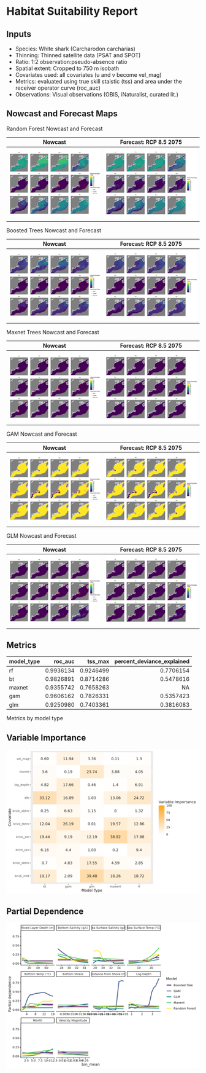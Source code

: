 Habitat Suitability Report
================

## Inputs

- Species: White shark (Carcharodon carcharias)
- Thinning: Thinned satellite data (PSAT and SPOT)
- Ratio: 1:2 observation:pseudo-absence ratio
- Spatial extent: Cropped to 750 m isobath
- Covariates used: all covariates (u and v become vel_mag)
- Metrics: evaluated using true skill staistic (tss) and area under the
  receiver operator curve (roc_auc)
- Observations: Visual observations (OBIS, iNaturalist, curated lit.)

## Nowcast and Forecast Maps

Random Forest Nowcast and Forecast

| Nowcast | Forecast: RCP 8.5 2075 |
|:--:|:--:|
| ![](../../../../tidy_reports/versions/c21/120360/c21.120360.01_12_rf_compiled_casts.png) | ![](../../../../tidy_reports/versions/c21/120364/c21.120364.01_12_rf_compiled_casts.png) |

Boosted Trees Nowcast and Forecast

| Nowcast | Forecast: RCP 8.5 2075 |
|:--:|:--:|
| ![](../../../../tidy_reports/versions/c21/120360/c21.120360.01_12_bt_compiled_casts.png) | ![](../../../../tidy_reports/versions/c21/120364/c21.120364.01_12_bt_compiled_casts.png) |

Maxnet Trees Nowcast and Forecast

| Nowcast | Forecast: RCP 8.5 2075 |
|:--:|:--:|
| ![](../../../../tidy_reports/versions/c21/120360/c21.120360.01_12_maxent_compiled_casts.png) | ![](../../../../tidy_reports/versions/c21/120364/c21.120364.01_12_maxent_compiled_casts.png) |

GAM Nowcast and Forecast

| Nowcast | Forecast: RCP 8.5 2075 |
|:--:|:--:|
| ![](../../../../tidy_reports/versions/c21/120360/c21.120360.01_12_gam_compiled_casts.png) | ![](../../../../tidy_reports/versions/c21/120364/c21.120364.01_12_gam_compiled_casts.png) |

GLM Nowcast and Forecast

| Nowcast | Forecast: RCP 8.5 2075 |
|:--:|:--:|
| ![](../../../../tidy_reports/versions/c21/120360/c21.120360.01_12_glm_compiled_casts.png) | ![](../../../../tidy_reports/versions/c21/120364/c21.120364.01_12_glm_compiled_casts.png) |

## Metrics

| model_type |   roc_auc |   tss_max | percent_deviance_explained |
|:-----------|----------:|----------:|---------------------------:|
| rf         | 0.9936134 | 0.9246499 |                  0.7706154 |
| bt         | 0.9826891 | 0.8714286 |                  0.5478616 |
| maxnet     | 0.9355742 | 0.7658263 |                         NA |
| gam        | 0.9606162 | 0.7826331 |                  0.5357423 |
| glm        | 0.9250980 | 0.7403361 |                  0.3816083 |

Metrics by model type

## Variable Importance

![](m21.12036_tidy_compiled_files/figure-gfm/variable_importance-1.png)

## Partial Dependence

![](m21.12036_tidy_compiled_files/figure-gfm/partial_dependence-1.png)
